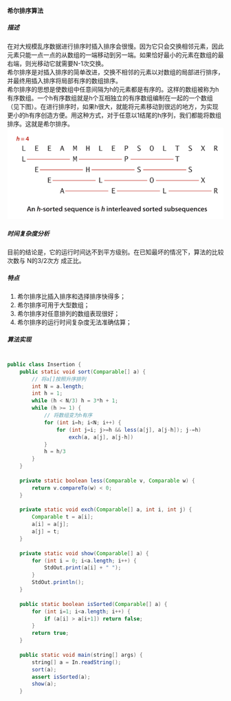 #### 希尔排序算法

##### 描述
在对大规模乱序数据进行排序时插入排序会很慢。因为它只会交换相邻元素，因此元素只能一点一点的从数组的一端移动到另一端。如果恰好最小的元素在数组的最右端，则光移动它就需要N-1次交换。   
希尔排序是对插入排序的简单改进，交换不相邻的元素以对数组的局部进行排序，并最终用插入排序将局部有序的数组排序。   
希尔排序的思想是使数组中任意间隔为h的元素都是有序的。这样的数组被称为h有序数组。一个h有序数组就是h个互相独立的有序数组编制在一起的一个数组（见下图）。在进行排序时，如果h很大，就能将元素移动到很远的地方，为实现更小的h有序创造方便。用这种方式，对于任意以1结尾的h序列，我们都能将数组排序。这就是希尔排序。   
![Alt text](shell-h.png "An h-sorted sequence")
<i class="An h-sorted sequence"></i>   

##### 时间复杂度分析
目前的结论是，它的运行时间达不到平方级别。在已知最坏的情况下，算法的比较次数与 N的3/2次方 成正比。

##### 特点
1. 希尔排序比插入排序和选择排序快得多；
2. 希尔排序可用于大型数组；
3. 希尔排序对任意排列的数组表现很好；
4. 希尔排序的运行时间复杂度无法准确估算；

##### 算法实现
```java

public class Insertion {
    public static void sort(Comparable[] a) {
        // 将a[]按照升序排列
        int N = a.length;
        int h = 1;
        while (h < N/3) h = 3*h + 1;
        while (h >= 1) {
            // 将数组变为h有序
            for (int i=h; i<N; i++) {
                for (int j=i; j>=h && less(a[j], a[j-h]); j-=h)
                    exch(a, a[j], a[j-h])
            }
            h = h/3
        }
    }

    private static boolean less(Comparable v, Comparable w) {
        return v.compareTo(w) < 0;
    }

    private static void exch(Comparable[] a, int i, int j) {
        Comparable t = a[i];
        a[i] = a[j];
        a[j] = t;
    }

    private static void show(Comparable[] a) {
        for (int i = 0; i<a.length; i++) {
            StdOut.print(a[i] + " ");
        }
        StdOut.println();
    }

    public static boolean isSorted(Comparable[] a) {
        for (int i=1; i<a.length; i++) {
            if (a[i] > a[i+1]) return false;
        }
        return true;
    }

    public static void main(string[] args) {
        string[] a = In.readString();
        sort(a);
        assert isSorted(a);
        show(a);
    }
```
